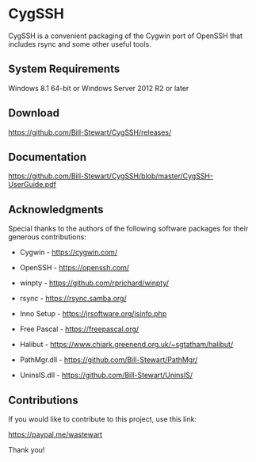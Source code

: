 ﻿# CygSSH

CygSSH is a convenient packaging of the Cygwin port of OpenSSH that includes rsync and some other useful tools.

## System Requirements

Windows 8.1 64-bit or Windows Server 2012 R2 or later

## Download

https://github.com/Bill-Stewart/CygSSH/releases/

## Documentation

https://github.com/Bill-Stewart/CygSSH/blob/master/CygSSH-UserGuide.pdf

## Acknowledgments

Special thanks to the authors of the following software packages for their generous contributions:

* Cygwin - https://cygwin.com/

* OpenSSH - https://openssh.com/

* winpty - https://github.com/rprichard/winpty/

* rsync - https://rsync.samba.org/

* Inno Setup - https://jrsoftware.org/isinfo.php

* Free Pascal - https://freepascal.org/

* Halibut - https://www.chiark.greenend.org.uk/~sgtatham/halibut/

* PathMgr.dll - https://github.com/Bill-Stewart/PathMgr/

* UninsIS.dll - https://github.com/Bill-Stewart/UninsIS/

## Contributions

If you would like to contribute to this project, use this link:

https://paypal.me/wastewart

Thank you!
